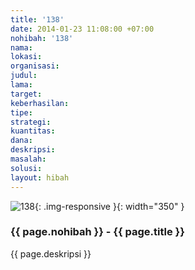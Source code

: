 ```yaml
---
title: '138'
date: 2014-01-23 11:08:00 +07:00
nohibah: '138'
nama:
lokasi:
organisasi:
judul:
lama:
target:
keberhasilan:
tipe:
strategi:
kuantitas:
dana:
deskripsi:
masalah:
solusi:
layout: hibah
---
```


![138](/static/img/hibahcms/138.png){: .img-responsive }{: width="350" }

### {{ page.nohibah }} - {{ page.title }}

{{ page.deskripsi }}
